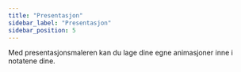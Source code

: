 ```yaml
---
title: "Presentasjon"
sidebar_label: "Presentasjon"
sidebar_position: 5
---
```


Med presentasjonsmaleren kan du lage dine egne animasjoner inne i notatene dine.
